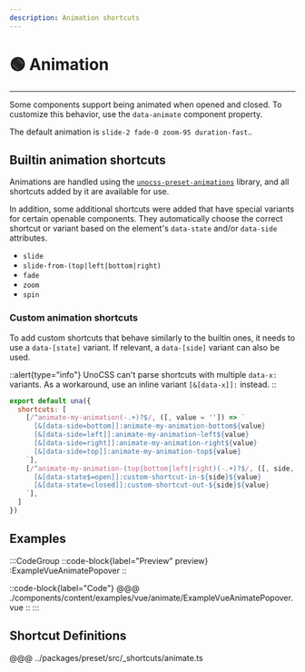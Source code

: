 ```yaml
---
description: Animation shortcuts
---
```


# 🟢 Animation

---

Some components support being animated when opened and closed. To customize this behavior, use the `data-animate` component property.

The default animation is `slide-2 fade-0 zoom-95 duration-fast`..

## Builtin animation shortcuts

Animations are handled using the [`unocss-preset-animations`](https://unocss-preset-animations.aelita.me/) library, and all shortcuts added by it are available for use.

In addition, some additional shortcuts were added that have special variants for certain openable components. They automatically choose the correct shortcut or variant based on the element's `data-state` and/or `data-side` attributes.

- `slide`
- `slide-from-(top|left|bottom|right)`
- `fade`
- `zoom`
- `spin`

### Custom animation shortcuts

To add custom shortcuts that behave similarly to the builtin ones, it needs to use a `data-[state]` variant. If relevant, a `data-[side]` variant can also be used.

::alert{type="info"}
UnoCSS can't parse shortcuts with multiple `data-x:` variants. As a workaround, use an inline variant `[&[data-x]]:` instead.
::

```js
export default una({
  shortcuts: [
    [/^animate-my-animation(-.+)?$/, ([, value = '']) => `
      [&[data-side=bottom]]:animate-my-animation-bottom${value}
      [&[data-side=left]]:animate-my-animation-left${value}
      [&[data-side=right]]:animate-my-animation-right${value}
      [&[data-side=top]]:animate-my-animation-top${value}
    `],
    [/^animate-my-animation-(top|bottom|left|right)(-.+)?$/, ([, side, value = '']) => `
      [&[data-state$=open]]:custom-shortcut-in-${side}${value}
      [&[data-state=closed]]:custom-shortcut-out-${side}${value}
    `],
  ]
})
```

## Examples

:::CodeGroup
::code-block{label="Preview" preview}
  :ExampleVueAnimatePopover
::

::code-block{label="Code"}
@@@ ./components/content/examples/vue/animate/ExampleVueAnimatePopover.vue
::
:::

## Shortcut Definitions

@@@ ../packages/preset/src/_shortcuts/animate.ts
